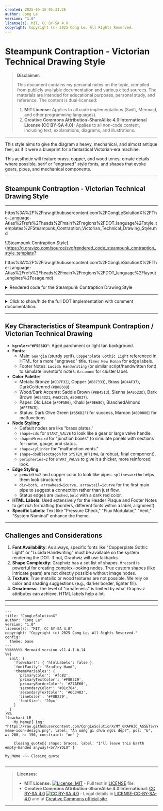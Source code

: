 ```yaml
---
created: 2025-05-16 05:31:26
author: Cong Le
version: "1.0"
license(s): MIT, CC BY-SA 4.0
copyright: Copyright (c) 2025 Cong Le. All Rights Reserved.
---
```




# Steampunk Contraption - Victorian Technical Drawing Style
> **Disclaimer:**
>
> This document contains my personal notes on the topic,
> compiled from publicly available documentation and various cited sources.
> The materials are intended for educational purposes, personal study, and reference.
> The content is dual-licensed:
> 1. **MIT License:** Applies to all code implementations (Swift, Mermaid, and other programming languages).
> 2. **Creative Commons Attribution-ShareAlike 4.0 International License (CC BY-SA 4.0):** Applies to all non-code content, including text, explanations, diagrams, and illustrations.
---

This style aims to give the diagram a heavy, mechanical, and almost antique feel, as if it were a blueprint for a fantastical Victorian-era machine.


This aesthetic will feature brass, copper, and wood tones, ornate details where possible, serif or "engraved" style fonts, and shapes that evoke gears, pipes, and mechanical components.

----


## Steampunk Contraption - Victorian Technical Drawing Style

---

https%3A%2F%2Fraw.githubusercontent.com%2FCongLeSolutionX%2FThe-Language-Atlas%2Frefs%2Fheads%2Fmain%2Fregions%2FDOT_language%2Fstyle_templates%2FSteampunk_Contraption_Victorian_Technical_Drawing_Style.md



![Steampunk Contraption Style](https://g.gravizo.com/source/svg/rendered_code_steampunk_contraption_style_template?

https%3A%2F%2Fraw.githubusercontent.com%2FCongLeSolutionX%2FThe-Language-Atlas%2Frefs%2Fheads%2Fmain%2Fregions%2FDOT_language%2Flayout_engines%2Fosage.md)

  

<details>

<summary>Rendered code for the Steampunk Contraption Drawing Style</summary>

rendered_code_steampunk_contraption_style_template

digraph steampunk_contraption {
    graph [
        rankdir=TB,
        fontname="Georgia",
        fontsize=10,
        bgcolor="#F5E6D3",
        nodesep=0.8,
        ranksep=1.0,
        splines=ortho
    ];
    node [
        fontname="Georgia",
        fontsize=9,
        style="filled,rounded",
        shape="rect",
        margin="0.22,0.11",
        color="#8B4513",
        fillcolor="#CD7F32",
        fontcolor="#4A2C2A",
        penwidth=1.5
    ];
    edge [
        fontname="Times New Roman",
        fontsize=8,
        color="#B87333",
        fontcolor="#5D4037",
        arrowhead=normal,
        arrowsize=0.7,
        penwidth=2
    ];
    HEADER_PLAQUE [
        shape=plaintext,
        label=<
            <TABLE BORDER="1" CELLBORDER="1" CELLSPACING="0" CELLPADDING="5" BGCOLOR="#D4AF37" COLOR="#5C4033"> { }
            <TR><TD ALIGN="CENTER" COLSPAN="2">
                <FONT POINT-SIZE="16" FACE="Copperplate Gothic Light" COLOR="#4A2C2A">The Aetheric Process Engine</FONT>
            </TD></TR>
            <TR><TD ALIGN="CENTER" COLSPAN="2">
                <I><FONT POINT-SIZE="9" COLOR="#603913">Schematic Document No. 1888-Alpha</FONT></I>
            </TD></TR>
            </TABLE>
        >,
        fontcolor="#4A2C2A"
    ];
    START_VALVE [
        shape=cds,
        label="COMMENCE\nOPERATION",
        width=1.2, height=1.2, fixedsize=true,
        fillcolor="#A0522D",
        color="#4A3B31",
        fontcolor="#F0E68C",
        style="filled,bold",
        peripheries=2
    ];
    JUNCTION_BOX_A [ shape=Mrecord, style="filled,bold", color="#654321", fillcolor="#DEB887",
                     label="<f0> Pressure Check: Foo | <f1> Gauge | <f2> Status: ?" ];
    JUNCTION_BOX_B [ shape=Mrecord, style="filled,bold", color="#654321", fillcolor="#DEB887",
                     label="<f0> Flux Modulator: Foo1 | <f1> Meter | <f2> Status: ?" ];
    JUNCTION_BOX_C [ shape=Mrecord, style="filled,bold", color="#654321", fillcolor="#DEB887",
                     label="<f0> Cogitator Array: Foo2 | <f1> Monitor | <f2> Status: ?" ];
    JUNCTION_BOX_D [ shape=Mrecord, style="filled,bold", color="#654321", fillcolor="#DEB887",
                     label="<f0> Chrono-Synclastor: Foo3 | <f1> Display | <f2> Status: ?" ];

    MALFUNCTION_A [ shape=cylinder, label="VENT:\nPressure High", fillcolor="#800000AA", color="#500000", fontcolor="#FFEBCD"];
    MALFUNCTION_B [ shape=cylinder, label="VENT:\nNo Flux", fillcolor="#800000AA", color="#500000", fontcolor="#FFEBCD"];
    MALFUNCTION_C [ shape=cylinder, label="VENT:\nArray Offline", fillcolor="#800000AA", color="#500000", fontcolor="#FFEBCD"];
    MALFUNCTION_D [ shape=cylinder, label="VENT:\nSync Failed", fillcolor="#800000AA", color="#500000", fontcolor="#FFEBCD"];

    SYSTEM_OPTIMAL [
        shape=doubleoctagon,
        label="SYSTEM\nNOMINAL",
        fillcolor="#556B2F",
        color="#364522",
        fontcolor="#FFFFF0",
        style="filled,bold",
        penwidth=2
    ];
    MAIN_CONTRAPTION_OUTPUT [shape=point, style=invis];
    subgraph cluster_footer_steampunk {
        style="rounded";
        label="Inventor's Log & Specifications";
        fontname="Garamond";
        fontsize=8;
        fontcolor="#704214";
        color="#B8860B";
        bgcolor="#FAF0E690";

        FOOTER_NOTES [
            shape=note,
            style=filled,
            fillcolor="#FDF5E6",
            color="#C19A6B",
            fontname="Lucida Handwriting",
            fontsize=7,
            fontcolor="#5C3317",
            label="This is a placeholder for for footnotes - TBD"
        ];
    }
    HEADER_PLAQUE -> START_VALVE [style=invis, weight=100, minlen=1.5];

    START_VALVE -> JUNCTION_BOX_A:f0 [dir=both, arrowhead=icurve, arrowtail=icurve, color="#A0522D", label="Main\nSteam\nLine"];

    JUNCTION_BOX_A:f2 -> MALFUNCTION_A [label="OVERLOAD", style="dashed,bold", color="#772222", fontcolor="#8B0000"];
    JUNCTION_BOX_A:f2 -> JUNCTION_BOX_B:f0 [label="OK", color="#B8860B"];

    JUNCTION_BOX_B:f2 -> MALFUNCTION_B [label="FAILURE", style="dashed,bold", color="#772222", fontcolor="#8B0000"];
    JUNCTION_BOX_B:f2 -> JUNCTION_BOX_C:f0 [label="OK", color="#B8860B"];

    JUNCTION_BOX_C:f2 -> MALFUNCTION_C [label="ERROR", style="dashed,bold", color="#772222", fontcolor="#8B0000"];
    JUNCTION_BOX_C:f2 -> JUNCTION_BOX_D:f0 [label="OK", color="#B8860B"];

    JUNCTION_BOX_D:f2 -> MALFUNCTION_D [label="REJECT", style="dashed,bold", color="#772220", fontcolor="#8B0000"];
    JUNCTION_BOX_D:f2 -> SYSTEM_OPTIMAL [label="OPTIMAL", style=bold, color="#556B2F", fontcolor="#3CB371"];

    MALFUNCTION_A -> MAIN_CONTRAPTION_OUTPUT [style=invis];
    MALFUNCTION_B -> MAIN_CONTRAPTION_OUTPUT [style=invis];
    MALFUNCTION_C -> MAIN_CONTRAPTION_OUTPUT [style=invis];
    MALFUNCTION_D -> MAIN_CONTRAPTION_OUTPUT [style=invis];
    SYSTEM_OPTIMAL -> MAIN_CONTRAPTION_OUTPUT [style=invis];

    MAIN_CONTRAPTION_OUTPUT -> FOOTER_NOTES [style=invis, weight=50, minlen=2];
}
rendered_code_steampunk_contraption_style_template

</details>
  


----


<details>
<summary>Click to show/hide the full DOT implementation with comment documentation.</summary>

```dot
/*
 * title: Steampunk Contraption - Victorian Technical Drawing Style
 * author: Cong Le
 * version: 1.0
 * license(s): MIT, CC BY-SA 4.0
 * copyright: Copyright (c) 2025 Cong Le. All Rights Reserved.
 * 
 */
digraph steampunk_contraption {
    // Global graph attributes for a Steampunk feel
    graph [
        rankdir=TB,
        fontname="Georgia", // A sturdy serif font. "Copperplate Gothic" if available for a more engraved look.
        fontsize=10,
        bgcolor="#F5E6D3", // Aged Parchment / Light Tan background
        nodesep=0.8,
        ranksep=1.0,
        splines=ortho // Orthogonal lines can look like pipes or structured frameworks
    ];

    // Default node attributes - "Brass Plate" style
    node [
        fontname="Georgia",
        fontsize=9,
        style="filled,rounded",
        shape="rect", // Can be overridden
        margin="0.22,0.11",
        color="#8B4513", // Saddle Brown / Dark Wood for borders
        fillcolor="#CD7F32", // Bronze / Tarnished Brass fill
        fontcolor="#4A2C2A", // Dark Brown, almost Sepia for text
        penwidth=1.5
    ];

    // Default edge attributes - "Copper Piping" style
    edge [
        fontname="Times New Roman", // Classic serif for labels on pipes
        fontsize=8,
        color="#B87333", // Copper color
        fontcolor="#5D4037", // Dark brown for labels
        arrowhead=normal, // Could be 'icurve' or a custom arrow if supported
        arrowsize=0.7,
        penwidth=2 // Thicker lines for "pipes"
    ];

    // === HEADER - Ornate Title Plaque ===
    HEADER_PLAQUE [
        shape=plaintext,
        label=<
            <TABLE BORDER="1" CELLBORDER="1" CELLSPACING="0" CELLPADDING="5" BGCOLOR="#D4AF37" COLOR="#5C4033"> {/* Brass with dark border */}
            <TR><TD ALIGN="CENTER" COLSPAN="2">
                <FONT POINT-SIZE="16" FACE="Copperplate Gothic Light" COLOR="#4A2C2A">The Aetheric Process Engine</FONT>
            </TD></TR>
            <TR><TD ALIGN="CENTER" COLSPAN="2">
                <I><FONT POINT-SIZE="9" COLOR="#603913">Schematic Document No. 1888-Alpha</FONT></I>
            </TD></TR>
            </TABLE>
        >,
        fontcolor="#4A2C2A"
    ];


    // === MAIN MECHANISM COMPONENTS ===
    START_VALVE [
        shape=cds, // Looks like a gear or valve wheel
        label="COMMENCE\nOPERATION",
        width=1.2, height=1.2, fixedsize=true,
        fillcolor="#A0522D", // Sienna - reddish brown, like a Bakelite or wooden knob
        color="#4A3B31", // Very dark brown
        fontcolor="#F0E68C", // Khaki/Light text
        style="filled,bold",
        peripheries=2 // Double border like a reinforced component
    ];

    // Decision "Junction Boxes" or "Gauge Panels"
    JUNCTION_BOX_A [ shape=Mrecord, style="filled,bold", color="#654321", /* Dark Brown */ fillcolor="#DEB887", /* BurlyWood */
                     label="<f0> Pressure Check: Foo | <f1> Gauge | <f2> Status: ?" ];
    JUNCTION_BOX_B [ shape=Mrecord, style="filled,bold", color="#654321", fillcolor="#DEB887",
                     label="<f0> Flux Modulator: Foo1 | <f1> Meter | <f2> Status: ?" ];
    JUNCTION_BOX_C [ shape=Mrecord, style="filled,bold", color="#654321", fillcolor="#DEB887",
                     label="<f0> Cogitator Array: Foo2 | <f1> Monitor | <f2> Status: ?" ];
    JUNCTION_BOX_D [ shape=Mrecord, style="filled,bold", color="#654321", fillcolor="#DEB887",
                     label="<f0> Chrono-Synclastor: Foo3 | <f1> Display | <f2> Status: ?" ];

    // "Malfunction Indicators" or "Safety Vents"
    MALFUNCTION_A [ shape=cylinder, label="VENT:\nPressure High", fillcolor="#800000AA", /* Maroon with alpha */ color="#500000", fontcolor="#FFEBCD" /* BlanchedAlmond */];
    MALFUNCTION_B [ shape=cylinder, label="VENT:\nNo Flux", fillcolor="#800000AA", color="#500000", fontcolor="#FFEBCD"];
    MALFUNCTION_C [ shape=cylinder, label="VENT:\nArray Offline", fillcolor="#800000AA", color="#500000", fontcolor="#FFEBCD"];
    MALFUNCTION_D [ shape=cylinder, label="VENT:\nSync Failed", fillcolor="#800000AA", color="#500000", fontcolor="#FFEBCD"];

    SYSTEM_OPTIMAL [
        shape=doubleoctagon, // A sturdy, final component shape
        label="SYSTEM\nNOMINAL",
        fillcolor="#556B2F", // Dark Olive Green - for "operational"
        color="#364522", // Darker green for border
        fontcolor="#FFFFF0", // Ivory text
        style="filled,bold",
        penwidth=2
    ];

    // Invisible node for layout
    MAIN_CONTRAPTION_OUTPUT [shape=point, style=invis];


    // === FOOTER - Manufacturer's Plate / Inventor's Notes ===
    subgraph cluster_footer_steampunk {
        style="rounded"; // A simple rounded border for the "plate"
        label="Inventor's Log & Specifications";
        fontname="Garamond";
        fontsize=8;
        fontcolor="#704214"; // Sepia
        color="#B8860B"; // DarkGoldenrod - like a brass plate edge
        bgcolor="#FAF0E690"; // Slightly tinted parchment

        FOOTER_NOTES [
            shape=note, // Or rect
            style=filled,
            fillcolor="#FDF5E6", // Old Lace - very light paper
            color="#C19A6B", // Faded Brass / Camel
            fontname="Lucida Handwriting", // Or "Brush Script MT", "Segoe Print" for a "handwritten" note feel
            fontsize=7,
            fontcolor="#5C3317", // Baker's Chocolate
            label="This is label for footnotes"
            // label=<
            //     <TABLE BORDER="0" CELLPADDING="3" CELLSPACING="0" BGCOLOR="transparent">
            //     <TR><TD ALIGN="LEFT"><B>Artificer:</B> My Full Name, Esq.</TD></TR>
            //     <TR><TD ALIGN="LEFT"><B>Workshop:</B> The Cogsworth & Babbage Fabricators Co.</TD></TR>
            //     <TR><TD ALIGN="LEFT"><B>Date of Commissioning:</B> Anno Domini 18XX, Month DD</TD></TR>
            //     <TR><TD ALIGN="LEFT"><B>Patent Assertion:</B> Her Majesty's Royal Patent Office No. 774-B</TD></TR>
            //     <TR><TD ALIGN="LEFT"><B>License:</B> MIT & CC BY-SA 4.0 (For Modern Dissemination)</TD></TR>
            //     </TABLE>
            // >
        ];
    }

    // === CONNECTIONS - PIPES & LINKAGES ===
    HEADER_PLAQUE -> START_VALVE [style=invis, weight=100, minlen=1.5];

    START_VALVE -> JUNCTION_BOX_A:f0 [dir=both, arrowhead=icurve, arrowtail=icurve, color="#A0522D", /* Sienna for distinct pipe */ label="Main\nSteam\nLine"];

    JUNCTION_BOX_A:f2 -> MALFUNCTION_A [label="OVERLOAD", style="dashed,bold", color="#772222", fontcolor="#8B0000"];
    JUNCTION_BOX_A:f2 -> JUNCTION_BOX_B:f0 [label="OK", color="#B8860B"]; // DarkGoldenrod accent pipe

    JUNCTION_BOX_B:f2 -> MALFUNCTION_B [label="FAILURE", style="dashed,bold", color="#772222", fontcolor="#8B0000"];
    JUNCTION_BOX_B:f2 -> JUNCTION_BOX_C:f0 [label="OK", color="#B8860B"];

    JUNCTION_BOX_C:f2 -> MALFUNCTION_C [label="ERROR", style="dashed,bold", color="#772222", fontcolor="#8B0000"];
    JUNCTION_BOX_C:f2 -> JUNCTION_BOX_D:f0 [label="OK", color="#B8860B"];

    JUNCTION_BOX_D:f2 -> MALFUNCTION_D [label="REJECT", style="dashed,bold", color="#772220", fontcolor="#8B0000"];
    JUNCTION_BOX_D:f2 -> SYSTEM_OPTIMAL [label="OPTIMAL", style=bold, color="#556B2F", fontcolor="#3CB371"];

    // To footer
    MALFUNCTION_A -> MAIN_CONTRAPTION_OUTPUT [style=invis];
    MALFUNCTION_B -> MAIN_CONTRAPTION_OUTPUT [style=invis];
    MALFUNCTION_C -> MAIN_CONTRAPTION_OUTPUT [style=invis];
    MALFUNCTION_D -> MAIN_CONTRAPTION_OUTPUT [style=invis];
    SYSTEM_OPTIMAL -> MAIN_CONTRAPTION_OUTPUT [style=invis];

    MAIN_CONTRAPTION_OUTPUT -> FOOTER_NOTES [style=invis, weight=50, minlen=2];
}
```

</details>


----



## Key Characteristics of Steampunk Contraption / Victorian Technical Drawing

*   **`bgcolor="#F5E6D3"`**: Aged parchment or light tan background.
*   **Fonts**:
    *   Main: `Georgia` (sturdy serif). `Copperplate Gothic Light` referenced in HTML for a more "engraved" title. `Times New Roman` for edge labels.
    *   Footer Notes: `Lucida Handwriting` (or similar script/handwritten font) to simulate inventor's notes. `Garamond` for cluster label.
*   **Color Palette**:
    *   Metals: Bronze (`#CD7F32`), Copper (`#B87333`), Brass (`#D4AF37`), DarkGoldenrod (`#B8860B`).
    *   Wood/Dark Accents: Saddle Brown (`#8B4513`), Sienna (`#A0522D`), Dark Brown (`#654321`, `#4A2C2A`, `#5D4037`).
    *   Paper: Old Lace (`#FDF5E6`), Khaki (`#F0E68C`), BlanchedAlmond (`#FFEBCD`).
    *   Status: Dark Olive Green (`#556B2F`) for success, Maroon (`#800000`) for malfunctions.
*   **Node Styling**:
    *   Default nodes are like "brass plates."
    *   `shape=cds` for `START_VALVE` to look like a gear or large valve handle.
    *   `shape=Mrecord` for "junction boxes" to simulate panels with sections for name, gauge, and status.
    *   `shape=cylinder` for "malfunction vents."
    *   `shape=doubleoctagon` for `SYSTEM_OPTIMAL` (a robust, final component).
    *   `peripheries=2` for `START_VALVE` to give it a thicker, more reinforced look.
*   **Edge Styling**:
    *   `penwidth=2` and copper color to look like pipes. `splines=ortho` helps them look structured.
    *   `dir=both, arrowhead=icurve, arrowtail=icurve` for the first main pipe to suggest a connection rather than just flow.
    *   Status edges are `dashed,bold` with a dark red color.
*   **HTML Labels**: Used extensively for the Header Plaque and Footer Notes to get rich formatting (borders, different fonts within a label, alignment).
*   **Specific Labels**: Text like "Pressure Check," "Flux Modulator," "Vent," "System Nominal" enhance the theme.

----

## Challenges and Considerations

1.  **Font Availability**: As always, specific fonts like "Copperplate Gothic Light" or "Lucida Handwriting" must be available on the system rendering the DOT. If not, Graphviz will use fallbacks.
2.  **Shape Complexity**: Graphviz has a set list of shapes. `Mrecord` is powerful for creating complex-looking nodes. True custom shapes (like intricate gears) are not directly possible without image nodes.
3.  **Texture**: True metallic or wood textures are not possible. We rely on color and shading suggestions (e.g., darker border, lighter fill).
4.  **Ornateness**: The level of "ornateness" is limited by what Graphviz attributes can achieve. HTML labels help a lot.

---



---

<!-- 
```mermaid
%% Current Mermaid version
info
```  -->


```mermaid
---
title: "CongLeSolutionX"
author: "Cong Le"
version: "1.0"
license(s): "MIT, CC BY-SA 4.0"
copyright: "Copyright (c) 2025 Cong Le. All Rights Reserved."
config:
  theme: base
---
%%%%%%%% Mermaid version v11.4.1-b.14
%%{
  init: {
    'flowchart': { 'htmlLabels': false },
    'fontFamily': 'Bradley Hand',
    'themeVariables': {
      'primaryColor': '#fc82',
      'primaryTextColor': '#F8B229',
      'primaryBorderColor': '#27AE60',
      'secondaryColor': '#81c784',
      'secondaryTextColor': '#6C3483',
      'lineColor': '#F8B229',
      'fontSize': '20px'
    }
  }
}%%
flowchart LR
    My_Meme@{ img: "https://raw.githubusercontent.com/CongLeSolutionX/MY_GRAPHIC_ASSETS/refs/heads/Designing_graphic_syntax/MY_MEME/My-meme-icon-design.png", label: "Ăn uống gì chưa ngừi đẹp?", pos: "b", w: 200, h: 150, constraint: "on" }

    Closing_quote@{ shape: braces, label: "I'll leave this Earth empty-handed anyway!<br/>YOLO" }

My_Meme ~~~ Closing_quote


```

---
>**Licenses:**
>
>- **MIT License:**  [![License: MIT](https://img.shields.io/badge/License-MIT-yellow.svg)](LICENSE) - Full text in [LICENSE](LICENSE) file.
>- **Creative Commons Attribution-ShareAlike 4.0 International**: [CC BY-SA 4.0](https://creativecommons.org/licenses/by-sa/4.0/) [![CC BY-SA 4.0](https://licensebuttons.net/l/by-sa/4.0/88x31.png)](https://creativecommons.org/licenses/by-sa/4.0/) - Legal details in [LICENSE-CC-BY-SA-4.0](LICENSE-CC-BY-SA-4.0) and at [Creative Commons official site](https://creativecommons.org/licenses/by-sa/4.0/).
>
---
